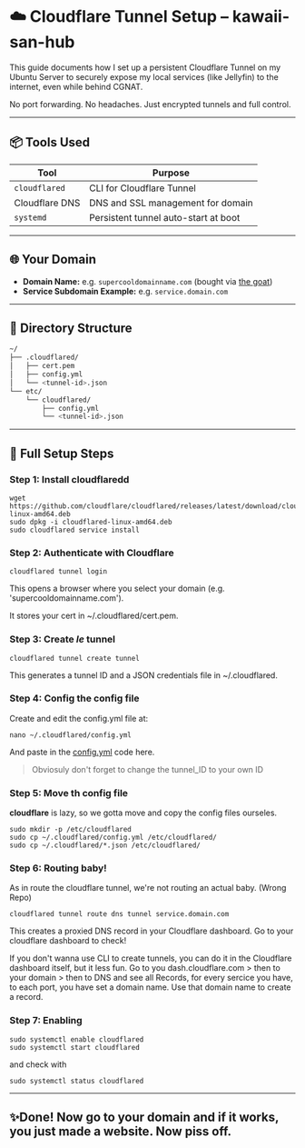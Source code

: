 # ☁️ Cloudflare Tunnel Setup – kawaii-san-hub

This guide documents how I set up a persistent Cloudflare Tunnel on my Ubuntu Server to securely expose my local services (like Jellyfin) to the internet, even while behind CGNAT.

No port forwarding. No headaches. Just encrypted tunnels and full control.

---

## 📦 Tools Used

| Tool        | Purpose                                  |
|-------------|------------------------------------------|
| `cloudflared` | CLI for Cloudflare Tunnel              |
| Cloudflare DNS | DNS and SSL management for domain     |
| `systemd`     | Persistent tunnel auto-start at boot   |

---

## 🌐 Your Domain

- **Domain Name:** e.g. `supercooldomainname.com` (bought via [the goat](https://www.cloudflare.com/))
- **Service Subdomain Example:** e.g. `service.domain.com`

---

## 🧱 Directory Structure

```bash
~/
├── .cloudflared/
│   ├── cert.pem
│   ├── config.yml
│   └── <tunnel-id>.json
└── etc/
    └── cloudflared/
        ├── config.yml
        └── <tunnel-id>.json
```

---

## 🚀 Full Setup Steps

### Step 1: Install cloudflaredd
```
wget https://github.com/cloudflare/cloudflared/releases/latest/download/cloudflared-linux-amd64.deb
sudo dpkg -i cloudflared-linux-amd64.deb
sudo cloudflared service install
```

### Step 2: Authenticate with Cloudflare
```
cloudflared tunnel login
```
This opens a browser where you select your domain (e.g. 'supercooldomainname.com').

It stores your cert in ~/.cloudflared/cert.pem.

### Step 3: Create _le_ tunnel
```
cloudflared tunnel create tunnel
```
This generates a tunnel ID and a JSON credentials file in ~/.cloudflared.

### Step 4: Config the config file
Create and edit the config.yml file at:
```
nano ~/.cloudflared/config.yml
```
And paste in the [config.yml](./config.yml) code here.
> Obviosuly don't forget to change the tunnel_ID to your own ID

### Step 5: Move th config file
**cloudflare** is lazy, so we gotta move and copy the config files ourseles.
```
sudo mkdir -p /etc/cloudflared
sudo cp ~/.cloudflared/config.yml /etc/cloudflared/
sudo cp ~/.cloudflared/*.json /etc/cloudflared/
```

### Step 6: Routing baby!
As in route the cloudflare tunnel, we're not routing an actual baby. (Wrong Repo)
```
cloudflared tunnel route dns tunnel service.domain.com
```
This creates a proxied DNS record in your Cloudflare dashboard. Go to your cloudflare dashboard to check!

If you don't wanna use CLI to create tunnels, you can do it in the Cloudflare dashboard itself, but it less fun.
Go to you dash.cloudflare.com > then to your domain > then to DNS and see all Records, for every sercice you have, to each port, you have set a domain name. Use that domain name to create a record.

### Step 7: Enabling
```
sudo systemctl enable cloudflared
sudo systemctl start cloudflared
```
and check with 
```
sudo systemctl status cloudflared
```
---

## ✨Done! Now go to your domain and if it works, you just made a website. Now piss off.
